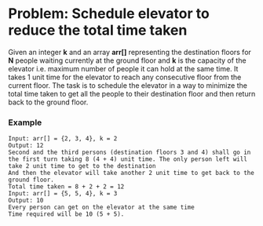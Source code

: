 # Problem: Schedule elevator to reduce the total time taken

Given an integer **k** and an array **arr[]** representing the destination floors for **N** people waiting currently at the ground floor and **k** is the capacity of the elevator i.e. maximum number of people it can hold at the same time. It takes 1 unit time for the elevator to reach any consecutive floor from the current floor. The task is to schedule the elevator in a way to minimize the total time taken to get all the people to their destination floor and then return back to the ground floor.

### Example
```
Input: arr[] = {2, 3, 4}, k = 2 
Output: 12 
Second and the third persons (destination floors 3 and 4) shall go in the first turn taking 8 (4 + 4) unit time. The only person left will take 2 unit time to get to the destination 
And then the elevator will take another 2 unit time to get back to the ground floor. 
Total time taken = 8 + 2 + 2 = 12
Input: arr[] = {5, 5, 4}, k = 3 
Output: 10 
Every person can get on the elevator at the same time 
Time required will be 10 (5 + 5). 
```
